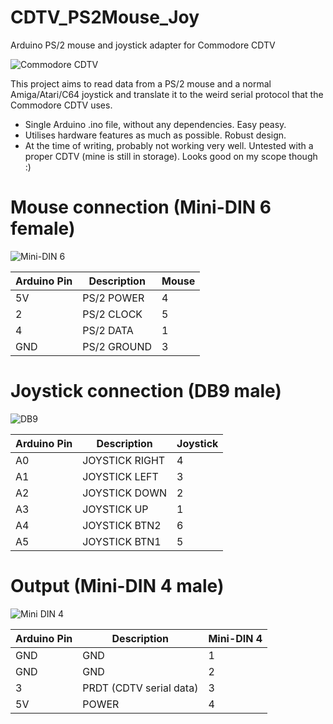 # CDTV_PS2Mouse_Joy
Arduino PS/2 mouse and joystick adapter for Commodore CDTV

![Commodore CDTV](http://www.oldcomputers.net/pics/cdtv-right.jpg)

This project aims to read data from a PS/2 mouse and a normal Amiga/Atari/C64 joystick and translate it to the weird serial protocol that the Commodore CDTV uses.

* Single Arduino .ino file, without any dependencies. Easy peasy.
* Utilises hardware features as much as possible. Robust design.
* At the time of writing, probably not working very well. Untested with a proper CDTV (mine is still in storage). Looks good on my scope though :)

# Mouse connection (Mini-DIN 6 female)
![Mini-DIN 6](http://www.betaarchive.com/imageupload/2012-02/1329677183.or.24457.png)

|Arduino Pin|Description|Mouse|
|-----------|-----------|-----|
|5V|PS/2 POWER|4|
|2|PS/2 CLOCK|5|
|4|PS/2 DATA|1|
|GND|PS/2 GROUND|3|
 
# Joystick connection (DB9 male)
![DB9](http://old-computers.com/MUSEUM/connectors/sms_joystick.gif)

|Arduino Pin|Description|Joystick|
|-----------|-----------|-----|
|A0|JOYSTICK RIGHT|4|
|A1|JOYSTICK LEFT|3|
|A2|JOYSTICK DOWN|2|
|A3|JOYSTICK UP|1|
|A4|JOYSTICK BTN2|6|
|A5|JOYSTICK BTN1|5|
 
# Output (Mini-DIN 4 male)
![Mini DIN 4](https://upload.wikimedia.org/wikipedia/commons/thumb/5/57/Mini-din-4.svg/320px-Mini-din-4.svg.png)

|Arduino Pin|Description|Mini-DIN 4| 
|-----------|-----------|---|
|GND|GND|1|
|GND|GND|2|
|3|PRDT (CDTV serial data)|3|
|5V|POWER|4|

